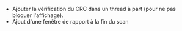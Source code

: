 - Ajouter la vérification du CRC dans un thread à part (pour ne pas bloquer l'affichage).
- Ajout d'une fenêtre de rapport à la fin du scan